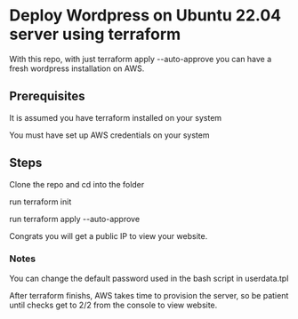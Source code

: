 # Deploy Wordpress on Ubuntu 22.04 server using terraform

With this repo, with just terraform apply --auto-approve you can have a fresh wordpress installation on AWS.

## Prerequisites
It is assumed you have terraform installed on your system

You must have set up AWS credentials on your system

## Steps

Clone the repo and cd into the folder

run terraform init

run terraform apply --auto-approve

Congrats you will get a public IP to view your website.


### Notes
You can change the default password used in the bash script in userdata.tpl

After terraform finishs, AWS takes time to provision the server, so be patient until checks get to 2/2 from the console to view website.